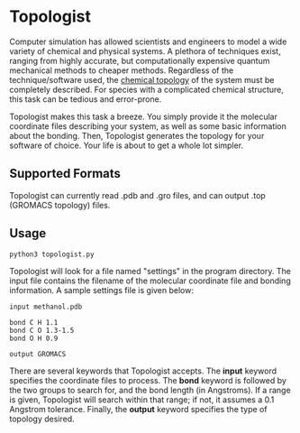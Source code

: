 Topologist
==========

Computer simulation has allowed scientists and engineers to model a wide variety of chemical and physical systems. A plethora of techniques exist, ranging from highly accurate, but computationally expensive quantum mechanical methods to cheaper methods. Regardless of the technique/software used, the <a href="http://en.wikipedia.org/wiki/Topology_(chemistry)" target="_blank">chemical topology</a>
 of the system must be completely described.  For species with a complicated chemical structure, this task can be tedious and error-prone.

Topologist makes this task a breeze. You simply provide it the molecular coordinate files describing your system, as well as some basic information about the bonding. Then, Topologist generates the topology for your software of choice. Your life is about to get a whole lot simpler.

Supported Formats
----------------

Topologist can currently read .pdb and .gro files, and can output .top (GROMACS topology) files. 

Usage
------

	python3 topologist.py

Topologist will look for a file named "settings" in the program directory. The input file contains the filename of the molecular coordinate file and bonding information. A sample settings file is given below:

	input methanol.pdb

	bond C H 1.1
	bond C O 1.3-1.5
	bond O H 0.9

	output GROMACS

There are several keywords that Topologist accepts. The **input** keyword specifies the coordinate files to process. The **bond** keyword is followed by the two groups to search for, and the bond length (in Angstroms). If a range is given, Topologist will search within that range; if not, it assumes a 0.1 Angstrom tolerance. Finally, the **output** keyword specifies the type of topology desired. 
